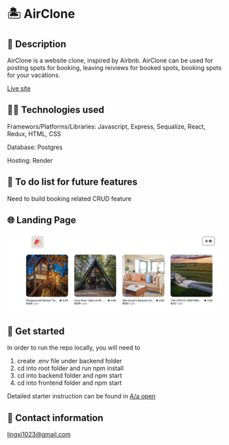 
# 🏝️ AirClone



## 🧐 Description
AirClone is a website clone, inspired by Airbnb. AirClone can be used for posting spots for booking, leaving reiviews for booked spots, booking spots for your vacations.

[Live site](https://sarah-booking-spots.onrender.com)


## 👩‍💻 Technologies used
Framewors/Platforms/Libraries:
Javascript, Express, Sequalize, React, Redux, HTML, CSS

Database:
Postgres

Hosting:
Render



## 🚧 To do list for future features
Need to build booking related CRUD feature



## 🌐 Landing Page
![Homepage](./frontend/public/Static/HomePageScreenshot.png)



## 🏁 Get started
In order to run the repo locally, you will need to
1. create .env file under backend folder
2. cd into root folder and run npm install
3. cd into backend folder and npm start
4. cd into frontend folder and npm start

Detailed starter instruction can be found in [A/a open](https://open.appacademy.io/learn/js-py---sep-2022-cohort-1-online/week-12---security--authentication--authorization/authenticate-me-phase-5--validating-the-request-body)

## 📝 Contact information
lingxi1023@gmail.com
